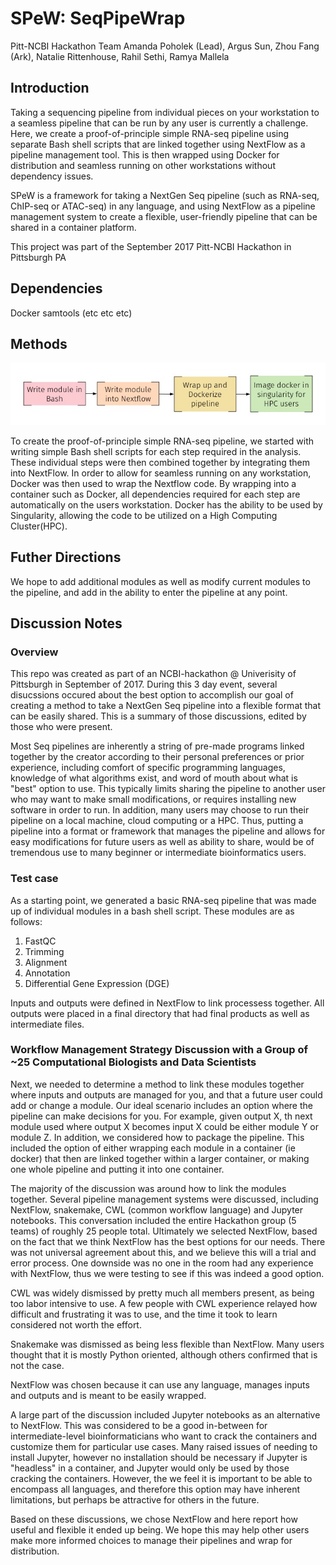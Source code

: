 # SPeW: SeqPipeWrap 
Pitt-NCBI Hackathon Team
Amanda Poholek (Lead), Argus Sun, Zhou Fang (Ark), Natalie Rittenhouse, Rahil Sethi, Ramya Mallela 

## Introduction
Taking a sequencing pipeline from individual pieces on your workstation to a seamless pipeline that can be run by any user is currently a challenge. Here, we create a proof-of-principle simple RNA-seq pipeline using separate Bash shell scripts that are linked together using NextFlow as a pipeline management tool. This is then wrapped using Docker for distribution and seamless running on other workstations without dependency issues. 

SPeW is a framework for taking a NextGen Seq pipeline (such as RNA-seq, ChIP-seq or ATAC-seq) in any language, and using NextFlow as a pipeline management system to create a flexible, user-friendly pipeline that can be shared in a container platform.

This project was part of the September 2017 Pitt-NCBI Hackathon in Pittsburgh PA

## Dependencies
Docker
samtools
(etc etc etc)



## Methods 

![ScreenShot](SPeW_workflow.jpg)

To create the proof-of-principle simple RNA-seq pipeline, we started with writing simple Bash shell scripts for each step required in the analysis. These individual steps were then combined together by integrating them into NextFlow. In order to allow for seamless running on any workstation, Docker was then used to wrap the Nextflow code. By wrapping into a container such as Docker, all dependencies required for each step are automatically on the users workstation. Docker has the ability to be used by Singularity, allowing the code to be utilized on a High Computing Cluster(HPC).


## Futher Directions 
We hope to add additional modules as well as modify current modules to the pipeline, and add in the ability to enter the pipeline at any point. 

## Discussion Notes
### Overview

This repo was created as part of an NCBI-hackathon @ Univerisity of Pittsburgh in September of 2017. During this 3 day event, several disucssions occured about the best option to accomplish our goal of creating a method to take a NextGen Seq pipeline into a flexible format that can be easily shared. This is a summary of those discussions, edited by those who were present.

Most Seq pipelines are inherently a string of pre-made programs linked together by the creator according to their personal preferences or prior experience, including comfort of specific programming languages, knowledge of what algorithms exist, and word of mouth about what is "best" option to use. This typically limits sharing the pipeline to another user who may want to make small modifications, or requires installing new software in order to run. In addition, many users may choose to run their pipeline on a local machine, cloud computing or a HPC. Thus, putting a pipeline into a format or framework that manages the pipeline and allows for easy modifications for future users as well as ability to share, would be of tremendous use to many beginner or intermediate bioinformatics users. 

### Test case

As a starting point, we generated a basic RNA-seq pipeline that was made up of individual modules in a bash shell script. These modules are as follows:
1) FastQC
2) Trimming
3) Alignment
4) Annotation
5) Differential Gene Expression (DGE)

Inputs and outputs were defined in NextFlow to link processess together. All outputs were placed in a final directory that had final products as well as intermediate files. 

### Workflow Management Strategy Discussion with a Group of ~25 Computational Biologists and Data Scientists

Next, we needed to determine a method to link these modules together where inputs and outputs are managed for you, and that a future user could add or change a module. Our ideal scenario includes an option where the pipeline can make decisions for you. For example, given output X, th next module used where output X becomes input X could be either module Y or module Z. In addition, we considered how to package the pipeline. This included the option of either wrapping each module in a container (ie docker) that then are linked together within a larger container, or making one whole pipeline and putting it into one container.

The majority of the discussion was around how to link the modules together. Several pipeline management systems were discussed, including NextFlow, snakemake, CWL (common workflow language) and Jupyter notebooks. This conversation included the entire Hackathon group (5 teams) of roughly 25 people total. Ultimately we selected NextFlow, based on the fact that we think NextFlow has the best options for our needs. There was not universal agreement about this, and we believe this will a trial and error process. One downside was no one in the room had any experience with NextFlow, thus we were testing to see if this was indeed a good option.

CWL was widely dismissed by pretty much all members present, as being too labor intensive to use. A few people with CWL experience relayed how difficult and frustrating it was to use, and the time it took to learn considered not worth the effort. 

Snakemake was dismissed as being less flexible than NextFlow.  Many users thought that it is mostly Python oriented, although others confirmed that is not the case.  

NextFlow was chosen because it can use any language, manages inputs and outputs and is meant to be easily wrapped.  

A large part of the discussion included Jupyter notebooks as an alternative to NextFlow. This was considered to be a good in-between for intermediate-level bioinformaticians who want to crack the containers and customize them for particular use cases. Many raised issues of needing to install Jupyter, however no installation should be necessary if Jupyter is "headless" in a container, and Jupyter would only be used by those cracking the containers. However, the we feel it is important to be able to encompass all languages, and therefore this option may have inherent limitations, but perhaps be attractive for others in the future.

Based on these discussions, we chose NextFlow and here report how useful and flexible it ended up being. We hope this may help other users make more informed choices to manage their pipelines and wrap for distribution.

